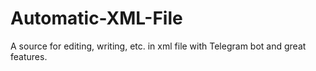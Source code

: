 # Automatic-XML-File
A source for editing, writing, etc. in xml file with Telegram bot and great features.
